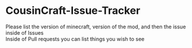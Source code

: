 # CousinCraft-Issue-Tracker
Please list the version of minecraft, version of the mod, and then the issue inside of Issues                                           
Inside of Pull requests you can list things you wish to see
